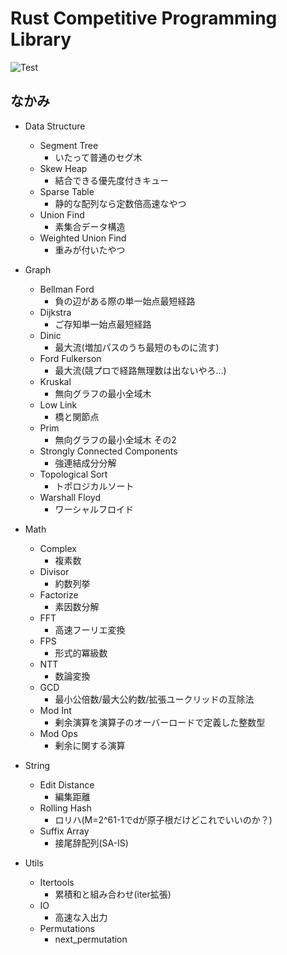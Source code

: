 # Rust Competitive Programming Library

![Test](https://github.com/Shirataki2/procon_library_rs/workflows/Test/badge.svg?branch=main)

## なかみ

- Data Structure
    - Segment Tree
        - いたって普通のセグ木
    - Skew Heap
        - 結合できる優先度付きキュー
    - Sparse Table
        - 静的な配列なら定数倍高速なやつ
    - Union Find
        - 素集合データ構造
    - Weighted Union Find
        - 重みが付いたやつ

- Graph
    - Bellman Ford
        - 負の辺がある際の単一始点最短経路
    - Dijkstra
        - ご存知単一始点最短経路
    - Dinic
        - 最大流(増加パスのうち最短のものに流す)
    - Ford Fulkerson
        - 最大流(競プロで経路無理数は出ないやろ...)
    - Kruskal
        - 無向グラフの最小全域木
    - Low Link
        - 橋と関節点
    - Prim
        - 無向グラフの最小全域木 その2
    - Strongly Connected Components
        - 強連結成分分解
    - Topological Sort
        - トポロジカルソート
    - Warshall Floyd
        - ワーシャルフロイド

- Math
    - Complex
        - 複素数
    - Divisor
        - 約数列挙
    - Factorize
        - 素因数分解
    - FFT
        - 高速フーリエ変換
    - FPS
        - 形式的冪級数
    - NTT
        - 数論変換
    - GCD
        - 最小公倍数/最大公約数/拡張ユークリッドの互除法
    - Mod Int
        - 剰余演算を演算子のオーバーロードで定義した整数型
    - Mod Ops
        - 剰余に関する演算

- String
    - Edit Distance
        - 編集距離
    - Rolling Hash
        - ロリハ(M=2^61-1でdが原子根だけどこれでいいのか？)
    - Suffix Array
        - 接尾辞配列(SA-IS)

- Utils
    - Itertools
        - 累積和と組み合わせ(iter拡張)
    - IO
        - 高速な入出力
    - Permutations
        - next_permutation
